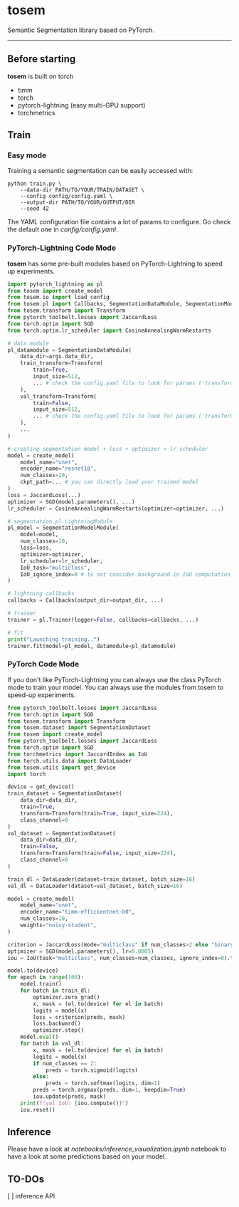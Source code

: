 # **tosem**
Semantic Segmentation library based on PyTorch.

----

## **Before starting**
**tosem** is built on torch
- timm
- torch
- pytorch-lightning (easy multi-GPU support)
- torchmetrics

## **Train**

### **Easy mode**
Training a semantic segmentation can be easily accessed with:
```
python train.py \
    --data-dir PATH/TO/YOUR/TRAIN/DATASET \
    --config config/config.yaml \
    --output-dir PATH/TO/YOUR/OUTPUT/DIR
    --seed 42
```
The YAML configuration file contains a lot of params to configure. Go check the default one in *config/config.yaml*.

### **PyTorch-Lightning Code Mode**
**tosem** has some pre-built modules based on PyTorch-Lightning to speed up experiments.

```python
import pytorch_lightning as pl
from tosem import create_model
from tosem.io import load_config
from tosem.pl import Callbacks, SegmentationDataModule, SegmentationModelModule
from tosem.transform import Transform
from pytorch_toolbelt.losses import JaccardLoss
from torch.optim import SGD
from torch.optim.lr_scheduler import CosineAnnealingWarmRestarts

# data module
pl_datamodule = SegmentationDataModule(
    data_dir=args.data_dir,
    train_transform=Transform(
        train=True,
        input_size=512,
        ... # check the config.yaml file to look for params ('transform' section)
    ),
    val_transform=Transform(
        train=False,
        input_size=512,
        ... # check the config.yaml file to look for params ('transform' section)
    ),
    ...
)

# creating segmentation model + loss + optimizer + lr_scheduler
model = create_model(
    model_name="unet",
    encoder_name="resnet18",
    num_classes=10,
    ckpt_path=... # you can directly load your trained model
)
loss = JaccardLoss(...)
optimizer = SGD(model.parameters(), ...)
lr_scheduler = CosineAnnealingWarmRestarts(optimizer=optimizer, ...)

# segmentation pl.LightningModule
pl_model = SegmentationModelModule(
    model=model,
    num_classes=10,
    loss=loss,
    optimizer=optimizer,
    lr_scheduler=lr_scheduler,
    IoU_task="multiclass",
    IoU_ignore_index=0 # to not consider background in IoU computation
)

# lightning callbacks
callbacks = Callbacks(output_dir=output_dir, ...)

# trainer
trainer = pl.Trainer(logger=False, callbacks=callbacks, ...)

# fit
print("Launching training..")
trainer.fit(model=pl_model, datamodule=pl_datamodule)
```

### **PyTorch Code Mode**
If you don't like PyTorch-Lightning you can always use the class PyTorch mode to train your model. You can always use the modules from tosem to speed-up experiments.

```python
from pytorch_toolbelt.losses import JaccardLoss
from torch.optim import SGD
from tosem.transform import Transform
from tosem.dataset import SegmentationDataset
from tosem import create_model
from pytorch_toolbelt.losses import JaccardLoss
from torch.optim import SGD
from torchmetrics import JaccardIndex as IoU
from torch.utils.data import DataLoader
from tosem.utils import get_device
import torch

device = get_device()
train_dataset = SegmentationDataset(
    data_dir=data_dir,
    train=True,
    transform=Transform(train=True, input_size=224),
    class_channel=0
)
val_dataset = SegmentationDataset(
    data_dir=data_dir,
    train=False,
    transform=Transform(train=False, input_size=224),
    class_channel=0
)

train_dl = DataLoader(dataset=train_dataset, batch_size=16)
val_dl = DataLoader(dataset=val_dataset, batch_size=16)

model = create_model(
    model_name="unet",
    encoder_name="timm-efficientnet-b0",
    num_classes=10,
    weights="noisy-student",
)

criterion = JaccardLoss(mode="multiclass" if num_classes>2 else "binary")
optimizer = SGD(model.parameters(), lr=0.0005)
iou = IoU(task="multiclass", num_classes=num_classes, ignore_index=0).to(device)

model.to(device)
for epoch in range(100):
    model.train()
    for batch in train_dl:
        optimizer.zero_grad()
        x, mask = (el.to(device) for el in batch)
        logits = model(x)
        loss = criterion(preds, mask)
        loss.backward()
        optimizer.step()
    model.eval()
    for batch in val_dl:
        x, mask = (el.to(device) for el in batch)
        logits = model(x)
        if num_classes == 2:
            preds = torch.sigmoid(logits)
        else:
            preds = torch.softmax(logits, dim=1)
        preds = torch.argmax(preds, dim=1, keepdim=True)
        iou.update(preds, mask)
    print(f"val IoU: {iou.compute()}")
    iou.reset()
```

## **Inference**
Please have a look at *notebooks/inference_visualization.ipynb* notebook to have a look at some predictions based on your model.


## **TO-DOs**
[ ] inference API
